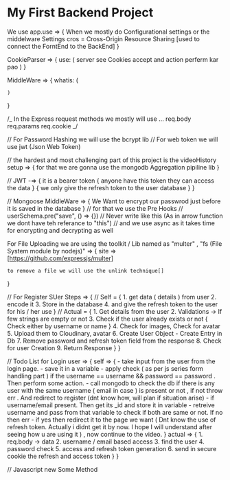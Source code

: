 # My First Backend Project

We use app.use => {
When we mostly do Configurational settings or the middelware Settings
cros = Cross-Origin Resource Sharing [used to connect the ForntEnd to the BackEnd]
}

CookieParser => {
use: (
server see Cookies accept and action perferm kar pao
)
}

MiddleWare => {
whatis: (

    )

}

/_
In the Express request methods
we mostly will use ...
req.body
req.params
req.cookie
_/

// For Password Hashing we will use the bcrypt lib
// For web token we will use jwt (Json Web Token)

// the hardest and most challenging part of this project is the videoHistory setup => {
for that we are gonna use the mongodb Aggregation pipiline lib
}

// JWT -=> {
it is a bearer token {
anyone have this token they can access the data
}
{
we only give the refresh token to the user database
}
}

// Mongoose MiddleWare => { We Want to encrypt our passwrod just before it is saved in the database }
// for that we use the Pre Hooks
// userSchema.pre("save", () => {}) // Never write like this (As in arrow function we dont have teh referance to "this")
// and we use async as it takes time for encrypting and decrypting as well

For File Uploading we are using the toolkit / Lib named as "multer" , "fs (File System module by nodejs)" => {
site => [https://github.com/expressjs/multer]

    to remove a file we will use the unlink technique[]

}

// For Register SUer Steps => {
// Self = { 1. get data ( details ) from user 2. encode it 3. Store in the database 4. and give the refresh token to the user for his / her use
}
// Actual = { 1. Get details from the user 2. Validations -> If few strings are empty or not 3. Check if the user already exists or not { Check either by username or name } 4. Check for images, Check for avatar 5. Upload them to Cloudinary, avatar 6. Create User Object - Create Entry in Db 7. Remove password and refresh token field from the response 8. Check for user Creation 9. Return Response
}
}

// Todo List for Login user => {
self => { - take input from the user from the login page. - save it in a variable - apply check ( as per js series form handling part ) if the username == username && password == password . Then perform some action. - call mongodb to check the db if there is any user with the same username ( email in case ) is present or not , if not throw err . And redirect to register (dnt know how, will plan if situation arise) - if username/email present. Then get its \_id and store it in variable - retreive username and pass from that variable to check if both are same or not. If no then err - if yes then redirect it to the page we want
( Dnt know the use of refresh token. Actually i didnt get it by now. I hope I will understand after seeing how u are using it ) , now continue to the video.
}
actual => { 1. req.body -> data 2. username / email based access 3. find the user 4. password check 5. access and refresh token generation 6. send in secure cookie the refresh and access token
}
}

// Javascript new Some Method
